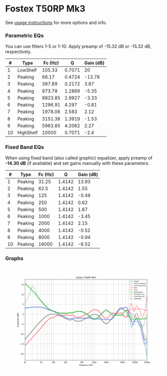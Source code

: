# Fostex T50RP Mk3
See [usage instructions](https://github.com/jaakkopasanen/AutoEq#usage) for more options and info.

### Parametric EQs
You can use filters 1-5 or 1-10. Apply preamp of -15.32 dB or -15.32 dB, respectively.

|   # | Type      |   Fc (Hz) |      Q |   Gain (dB) |
|-----|-----------|-----------|--------|-------------|
|   1 | LowShelf  |    105.33 | 0.7071 |       20    |
|   2 | Peaking   |     66.17 | 0.4724 |      -13.78 |
|   3 | Peaking   |    397.89 | 0.2172 |        3.87 |
|   4 | Peaking   |    973.78 | 1.2869 |       -5.35 |
|   5 | Peaking   |   8823.85 | 2.9927 |       -3.33 |
|   6 | Peaking   |   1296.91 | 4.297  |       -0.81 |
|   7 | Peaking   |   1978.06 | 2.583  |        2.12 |
|   8 | Peaking   |   3151.38 | 1.3919 |       -1.53 |
|   9 | Peaking   |   5963.85 | 4.2062 |        2.27 |
|  10 | HighShelf |  10000    | 0.7071 |       -2.4  |

### Fixed Band EQs
When using fixed band (also called graphic) equalizer, apply preamp of **-14.30 dB** (if available) and set gains manually with these parameters.

|   # | Type    |   Fc (Hz) |      Q |   Gain (dB) |
|-----|---------|-----------|--------|-------------|
|   1 | Peaking |     31.25 | 1.4142 |       13.93 |
|   2 | Peaking |     62.5  | 1.4142 |        1.55 |
|   3 | Peaking |    125    | 1.4142 |       -0.49 |
|   4 | Peaking |    250    | 1.4142 |        0.62 |
|   5 | Peaking |    500    | 1.4142 |        1.87 |
|   6 | Peaking |   1000    | 1.4142 |       -3.45 |
|   7 | Peaking |   2000    | 1.4142 |        2.15 |
|   8 | Peaking |   4000    | 1.4142 |       -0.52 |
|   9 | Peaking |   8000    | 1.4142 |       -0.94 |
|  10 | Peaking |  16000    | 1.4142 |       -6.52 |

### Graphs
![](./Fostex%20T50RP%20Mk3.png)

